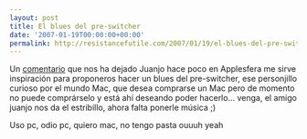 ```yaml
---
layout: post
title: El blues del pre-switcher
date: '2007-01-19T00:00:00+00:00'
permalink: http://resistancefutile.com/2007/01/19/el-blues-del-pre-switcher/
---
```

Un <a href="http://www.applesfera.com/2007/01/19-ivisualize-el-visualizador-definitivo-para-itunes#show-comments">comentario</a> que nos ha dejado Juanjo hace poco en Applesfera me sirve inspiración para proponeros hacer un blues del pre-switcher, ese personjillo curioso por el mundo Mac, que desea comprarse un Mac pero de momento no puede comprárselo y está ahí deseando poder hacerlo... venga, el amigo juanjo nos da el estribillo, ahora falta ponerle música ;)

<p class="frase">Uso pc, odio pc, quiero mac, no tengo pasta  ouuuh yeah</p>

